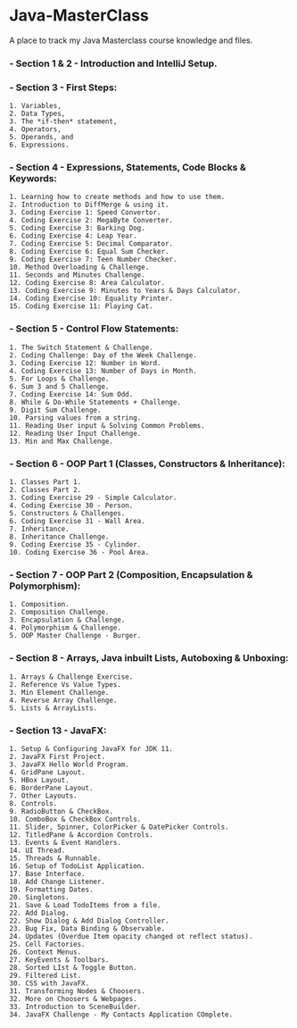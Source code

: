 # Java-MasterClass
A place to track my Java Masterclass course knowledge and files.

### - Section 1 & 2 - Introduction and IntelliJ Setup.
### - Section 3 - First Steps:
    1. Variables,
    2. Data Types,
    3. The *if-then* statement,
    4. Operators,
    5. Operands, and
    6. Expressions. 
### - Section 4 - Expressions, Statements, Code Blocks & Keywords:
    1. Learning how to create methods and how to use them.
    2. Introduction to DiffMerge & using it.
    3. Coding Exercise 1: Speed Convertor.
    4. Coding Exercise 2: MegaByte Converter.
    5. Coding Exercise 3: Barking Dog.
    6. Coding Exercise 4: Leap Year.
    7. Coding Exercise 5: Decimal Comparator.
    8. Coding Exercise 6: Equal Sum Checker.
    9. Coding Exercise 7: Teen Number Checker.
    10. Method Overloading & Challenge.
    11. Seconds and Minutes Challenge.
    12. Coding Exercise 8: Area Calculator.
    13. Coding Exercise 9: Minutes to Years & Days Calculator.
    14. Coding Exercise 10: Equality Printer.
    15. Coding Exercise 11: Playing Cat.
### - Section 5 - Control Flow Statements:
    1. The Switch Statement & Challenge.
    2. Coding Challenge: Day of the Week Challenge.
    3. Coding Exercise 12: Number in Word.
    4. Coding Exercise 13: Number of Days in Month.
    5. For Loops & Challenge.
    6. Sum 3 and 5 Challenge.
    7. Coding Exercise 14: Sum Odd.
    8. While & Do-While Statements + Challenge.
    9. Digit Sum Challenge.
    10. Parsing values from a string.
    11. Reading User input & Solving Common Problems.
    12. Reading User Input Challenge.
    13. Min and Max Challenge.
### - Section 6 - OOP Part 1 (Classes, Constructors & Inheritance):
    1. Classes Part 1.
    2. Classes Part 2.
    3. Coding Exercise 29 - Simple Calculator.
    4. Coding Exercise 30 - Person.
    5. Constructors & Challenges.
    6. Coding Exercise 31 - Wall Area.
    7. Inheritance.
    8. Inheritance Challenge.
    9. Coding Exercise 35 - Cylinder.
    10. Coding Exercise 36 - Pool Area.
### - Section 7 - OOP Part 2 (Composition, Encapsulation & Polymorphism):
    1. Composition.
    2. Composition Challenge.
    3. Encapsulation & Challenge.
    4. Polymorphism & Challenge.
    5. OOP Master Challenge - Burger.
### - Section 8 - Arrays, Java inbuilt Lists, Autoboxing & Unboxing:
    1. Arrays & Challenge Exercise.
    2. Reference Vs Value Types.
    3. Min Element Challenge.
    4. Reverse Array Challenge.
    5. Lists & ArrayLists.
### - Section 13 - JavaFX:
    1. Setup & Configuring JavaFX for JDK 11.
    2. JavaFX First Project.
    3. JavaFX Hello World Program.
    4. GridPane Layout.
    5. HBox Layout.
    6. BorderPane Layout.
    7. Other Layouts.
    8. Controls.
    9. RadioButton & CheckBox.
    10. ComboBox & CheckBox Controls.
    11. Slider, Spinner, ColorPicker & DatePicker Controls.
    12. TitledPane & Accordion Controls.
    13. Events & Event Handlers.
    14. UI Thread.
    15. Threads & Runnable.
    16. Setup of TodoList Application.
    17. Base Interface.
    18. Add Change Listener.
    19. Formatting Dates.
    20. Singletons.
    21. Save & Load TodoItems from a file.
    22. Add Dialog.
    22. Show Dialog & Add Dialog Controller.
    23. Bug Fix, Data Binding & Observable.
    24. Updates (Overdue Item opacity changed ot reflect status).
    25. Cell Factories.
    26. Context Menus.
    27. KeyEvents & Toolbars.
    28. Sorted LIst & Toggle Button.
    29. Filtered List.
    30. CSS with JavaFX.
    31. Transforming Nodes & Choosers.
    32. More on Choosers & Webpages.
    33. Introduction to SceneBuilder.
    34. JavaFX Challenge - My Contacts Application COmplete.
